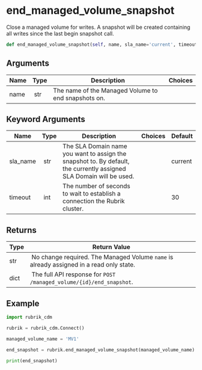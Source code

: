 # end_managed_volume_snapshot

Close a managed volume for writes. A snapshot will be created containing all writes since the last begin snapshot call.

```py
def end_managed_volume_snapshot(self, name, sla_name='current', timeout=30):
```

## Arguments

| Name        | Type | Description                                                                 | Choices |
|-------------|------|-----------------------------------------------------------------------------|---------|
| name  | str | The name of the Managed Volume to end snapshots on. |  |

## Keyword Arguments

| Name        | Type | Description                                                                 | Choices | Default |
|-------------|------|-----------------------------------------------------------------------------|---------|---------|
| sla_name  | str | The SLA Domain name you want to assign the snapshot to. By default, the currently assigned SLA Domain will be used.  |  | current |
| timeout  | int | The number of seconds to wait to establish a connection the Rubrik cluster.  |  | 30 |

## Returns

| Type | Return Value                                                                                  |
|------|-----------------------------------------------------------------------------------------------|
| str | No change required. The Managed Volume `name` is already assigned in a read only state. |
| dict | The full API response for `POST /managed_volume/{id}/end_snapshot`. |



## Example

```py
import rubrik_cdm

rubrik = rubrik_cdm.Connect()

managed_volume_name = 'MV1'

end_snapshot = rubrik.end_managed_volume_snapshot(managed_volume_name)

print(end_snapshot)

```

